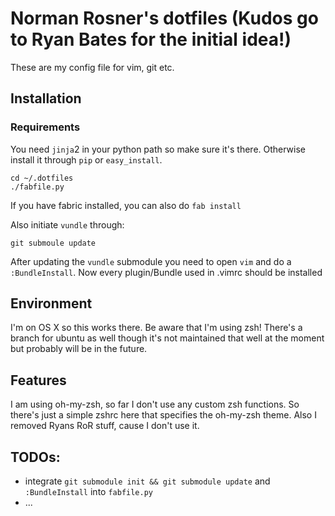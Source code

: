 # Norman Rosner's dotfiles (Kudos go to Ryan Bates for the initial idea!) 

These are my config file for vim, git etc. 


## Installation
### Requirements
You need `jinja`2 in your python path so make sure it's there. Otherwise install it through `pip` or `easy_install`.

```git clone git://github.com/rosner/dotfiles ~/.dotfiles
cd ~/.dotfiles
./fabfile.py
```

If you have fabric installed, you can also do `fab install`

Also initiate `vundle` through:

```git submodule init
git submoule update
```

After updating the `vundle` submodule you need to open `vim` and do a `:BundleInstall`. Now every plugin/Bundle used in .vimrc should be installed

## Environment

I'm on OS X so this works there. Be aware that I'm using zsh! There's a branch for ubuntu as well though it's not maintained that well at the moment but probably will be in the future.

## Features

I am using oh-my-zsh, so far I don't use any custom zsh functions. So there's just a simple zshrc here that specifies the oh-my-zsh theme. Also I removed Ryans RoR stuff, cause I don't use it.

## TODOs:
* integrate `git submodule init && git submodule update` and `:BundleInstall` into `fabfile.py`
* ...

